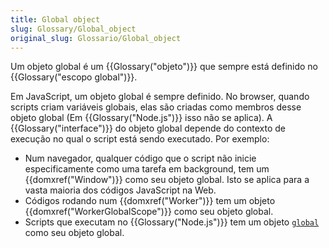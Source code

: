 ```yaml
---
title: Global object
slug: Glossary/Global_object
original_slug: Glossario/Global_object
---
```

Um objeto global é um {{Glossary("objeto")}} que sempre está definido no {{Glossary("escopo global")}}.

Em JavaScript, um objeto global é sempre definido. No browser, quando scripts criam variáveis globais, elas são criadas como membros desse objeto global (Em {{Glossary("Node.js")}} isso não se aplica). A {{Glossary("interface")}} do objeto global depende do contexto de execução no qual o script está sendo executado. Por exemplo:

- Num navegador, qualquer código que o script não inicie especificamente como uma tarefa em background, tem um {{domxref("Window")}} como seu objeto global. Isto se aplica para a vasta maioria dos códigos JavaScript na Web.
- Códigos rodando num {{domxref("Worker")}} tem um objeto {{domxref("WorkerGlobalScope")}} como seu objeto global.
- Scripts que executam no {{Glossary("Node.js")}} tem um objeto [`global`](https://nodejs.org/api/globals.html#globals_global) como seu objeto global.
